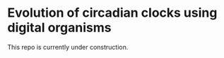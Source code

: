 # Evolution of circadian clocks using digital organisms

This repo is currently under construction.


